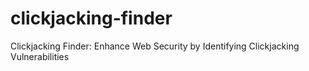 # clickjacking-finder
Clickjacking Finder: Enhance Web Security by Identifying Clickjacking Vulnerabilities
